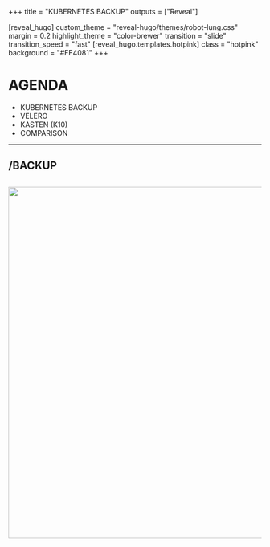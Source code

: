 +++
title = "KUBERNETES BACKUP"
outputs = ["Reveal"]

[reveal_hugo]
custom_theme = "reveal-hugo/themes/robot-lung.css"
margin = 0.2
highlight_theme = "color-brewer"
transition = "slide"
transition_speed = "fast"
[reveal_hugo.templates.hotpink]
class = "hotpink"
background = "#FF4081"
+++

# AGENDA

* KUBERNETES BACKUP <!-- .element: class="fragment fade-up" -->
* VELERO <!-- .element: class="fragment fade-up" -->
* KASTEN (K10)<!-- .element: class="fragment fade-up" -->
* COMPARISON <!-- .element: class="fragment fade-up" -->

---

## /BACKUP
[<img src="https://miro.medium.com/v2/resize:fit:934/0*xgCTrk6NbQGdv_qF.jpeg" width="700"/>](https://www.sva.de/index.html) <!-- .element: class="fragment fade-up" -->
---

